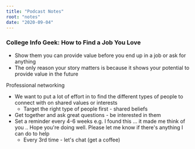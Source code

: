 ```yaml
---
title: "Podcast Notes"
root: "notes"
date: "2020-09-04"
---
```


### College Info Geek: How to Find a Job You Love

- Show them you can provide value before you end up in a job or ask for anything
- The only reason your story matters is because it shows your potential to provide value in the future

Professional networking

- We want to put a lot of effort in to find the different types of people to connect with on shared values or interests
  - Target the right type of people first - shared beliefs
- Get together and ask great questions - be interested in them
- Set a reminder every 4-6 weeks e.g. I found this ... it made me think of you .. Hope you're doing well. Please let me know if there's anything I can do to help
  - Every 3rd time - let's chat (get a coffee)
